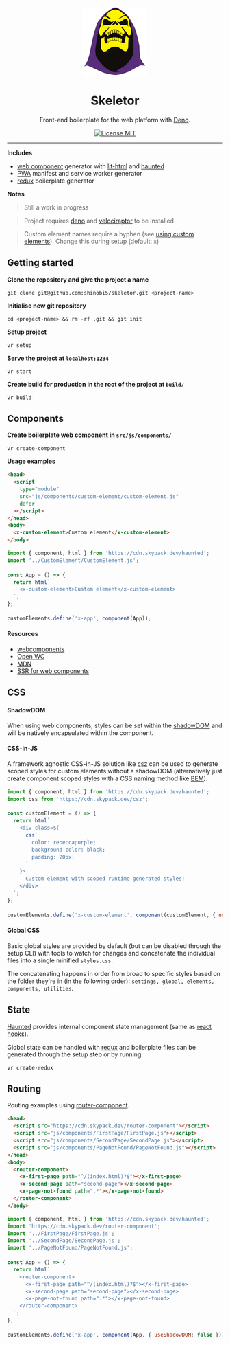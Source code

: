 <h1 align="center">
<br>
  <a href="https://github.com/shinobi5/skeletor"><img src="src/img/skeletor.png" alt="Image of Skeletor, the lead villain, from Masters of the Universe" width="150"></a>
<br>
<br>
Skeletor
</h1>

<p align="center">Front-end boilerplate for the web platform with <a href="https://deno.land/">Deno</a>.</p>

<p align="center">
  <a href="https://opensource.org/licenses/MIT">
    <img src="https://img.shields.io/badge/license-MIT-rebeccapurple.svg?style=flat-square" alt="License MIT">
  </a>
</p>

<hr />

**Includes**
- [web component](https://developer.mozilla.org/en-US/docs/Web/Web_Components) generator with [lit-html](https://github.com/polymer/lit-html) and [haunted](https://github.com/matthewp/haunted)
- [PWA](https://developer.mozilla.org/en-US/docs/Web/Progressive_web_apps) manifest and service worker generator
- [redux](https://github.com/reduxjs/redux) boilerplate generator

**Notes**
> Still a work in progress

> Project requires [deno](https://deno.land/) and [velociraptor](https://github.com/umbopepato/velociraptor/) to be installed

> Custom element names require a hyphen (see [using custom elements](https://developer.mozilla.org/en-US/docs/Web/Web_Components/Using_custom_elements)). Change this during setup (default: `x`)

## Getting started

**Clone the repository and give the project a name**

```
git clone git@github.com:shinobi5/skeletor.git <project-name>
```

**Initialise new git repository**

```
cd <project-name> && rm -rf .git && git init
```

**Setup project**

```
vr setup
```

**Serve the project at `localhost:1234`**

```
vr start
```

**Create build for production in the root of the project at `build/`**

```
vr build
```

## Components

**Create boilerplate web component in `src/js/components/`**

```
vr create-component
```

**Usage examples**

```html
<head>
  <script
    type="module"
    src="js/components/custom-element/custom-element.js"
    defer
  ></script>
</head>
<body>
  <x-custom-element>Custom element</x-custom-element>
</body>
```

```javascript
import { component, html } from 'https://cdn.skypack.dev/haunted';
import '../CustomElement/CustomElement.js';

const App = () => {
  return html`
    <x-custom-element>Custom element</x-custom-element>
  `;
};

customElements.define('x-app', component(App));
```

#### Resources

- [webcomponents](https://www.webcomponents.org)
- [Open WC](https://open-wc.org/)
- [MDN](https://developer.mozilla.org/en-US/docs/Web/Web_Components)
- [SSR for web components](https://medium.com/@treshugart/%C3%A5server-side-rendering-web-components-e5df705f3f48)

## CSS

#### ShadowDOM
When using web components, styles can be set within the [shadowDOM](https://developer.mozilla.org/en-US/docs/Web/Web_Components/Using_shadow_DOM) and will be natively encapsulated within the component.

#### CSS-in-JS
A framework agnostic CSS-in-JS solution like [csz](https://github.com/lukejacksonn/csz) can be used to generate scoped styles for custom elements without a shadowDOM (alternatively just create component scoped styles with a CSS naming method like [BEM](http://getbem.com/)).

```javascript
import { component, html } from 'https://cdn.skypack.dev/haunted';
import css from 'https://cdn.skypack.dev/csz';

const customElement = () => {
  return html`
    <div class=${
      css`
        color: rebeccapurple;
        background-color: black;
        padding: 20px;
      `
    }>
      Custom element with scoped runtime generated styles!
    </div>
  `;
};

customElements.define('x-custom-element', component(customElement, { useShadowDOM: false }));
```

#### Global CSS
Basic global styles are provided by default (but can be disabled through the setup CLI) with tools to watch for changes and concatenate the individual files into a single minified `styles.css`.

The concatenating happens in order from broad to specific styles based on the folder they're in (in the following order): `settings, global, elements, components, utilities`.

## State

[Haunted](https://github.com/matthewp/haunted) provides internal component state management (same as [react hooks](https://reactjs.org/docs/hooks-reference.html)).

Global state can be handled with [redux](https://github.com/reduxjs/redux) and boilerplate files can be generated through the setup step or by running:

```
vr create-redux
```

## Routing

Routing examples using [router-component](https://github.com/mkay581/router-component).

```html
<head>
  <script src="https://cdn.skypack.dev/router-component"></script>
  <script src="js/components/FirstPage/FirstPage.js"></script>
  <script src="js/components/SecondPage/SecondPage.js"></script>
  <script src="js/components/PageNotFound/PageNotFound.js"></script>
</head>
<body>
  <router-component>
    <x-first-page path="^/(index.html)?$"></x-first-page>
    <x-second-page path="second-page"></x-second-page>
    <x-page-not-found path=".*"></x-page-not-found>
  </router-component>
</body>
```

```javascript
import { component, html } from 'https://cdn.skypack.dev/haunted';
import 'https://cdn.skypack.dev/router-component';
import '../FirstPage/FirstPage.js';
import '../SecondPage/SecondPage.js';
import '../PageNotFound/PageNotFound.js';

const App = () => {
  return html`
    <router-component>
      <x-first-page path="^/(index.html)?$"></x-first-page>
      <x-second-page path="second-page"></x-second-page>
      <x-page-not-found path=".*"></x-page-not-found>
    </router-component>
  `;
};

customElements.define('x-app', component(App, { useShadowDOM: false }));
```
